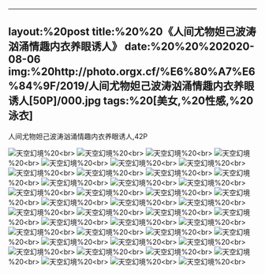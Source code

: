 ﻿---
layout:%20post
title:%20%20《人间尤物妲己波涛汹涌情趣内衣养眼诱人》
date:%20%20%202020-08-06
img:%20http://photo.orgx.cf/%E6%80%A7%E6%84%9F/2019/人间尤物妲己波涛汹涌情趣内衣养眼诱人[50P]/000.jpg
tags:%20[美女,%20性感,%20泳衣]
---

人间尤物妲己波涛汹涌情趣内衣养眼诱人,42P

![天空幻境](http://photo.orgx.cf/%E6%80%A7%E6%84%9F/2019/人间尤物妲己波涛汹涌情趣内衣养眼诱人[50P]/001.jpg%20''天空幻境'')%20<br>
![天空幻境](http://photo.orgx.cf/%E6%80%A7%E6%84%9F/2019/人间尤物妲己波涛汹涌情趣内衣养眼诱人[50P]/002.jpg%20''天空幻境'')%20<br>
![天空幻境](http://photo.orgx.cf/%E6%80%A7%E6%84%9F/2019/人间尤物妲己波涛汹涌情趣内衣养眼诱人[50P]/003.jpg%20''天空幻境'')%20<br>
![天空幻境](http://photo.orgx.cf/%E6%80%A7%E6%84%9F/2019/人间尤物妲己波涛汹涌情趣内衣养眼诱人[50P]/004.jpg%20''天空幻境'')%20<br>
![天空幻境](http://photo.orgx.cf/%E6%80%A7%E6%84%9F/2019/人间尤物妲己波涛汹涌情趣内衣养眼诱人[50P]/005.jpg%20''天空幻境'')%20<br>
![天空幻境](http://photo.orgx.cf/%E6%80%A7%E6%84%9F/2019/人间尤物妲己波涛汹涌情趣内衣养眼诱人[50P]/006.jpg%20''天空幻境'')%20<br>
![天空幻境](http://photo.orgx.cf/%E6%80%A7%E6%84%9F/2019/人间尤物妲己波涛汹涌情趣内衣养眼诱人[50P]/007.jpg%20''天空幻境'')%20<br>
![天空幻境](http://photo.orgx.cf/%E6%80%A7%E6%84%9F/2019/人间尤物妲己波涛汹涌情趣内衣养眼诱人[50P]/008.jpg%20''天空幻境'')%20<br>
![天空幻境](http://photo.orgx.cf/%E6%80%A7%E6%84%9F/2019/人间尤物妲己波涛汹涌情趣内衣养眼诱人[50P]/009.jpg%20''天空幻境'')%20<br>
![天空幻境](http://photo.orgx.cf/%E6%80%A7%E6%84%9F/2019/人间尤物妲己波涛汹涌情趣内衣养眼诱人[50P]/010.jpg%20''天空幻境'')%20<br>
![天空幻境](http://photo.orgx.cf/%E6%80%A7%E6%84%9F/2019/人间尤物妲己波涛汹涌情趣内衣养眼诱人[50P]/011.jpg%20''天空幻境'')%20<br>
![天空幻境](http://photo.orgx.cf/%E6%80%A7%E6%84%9F/2019/人间尤物妲己波涛汹涌情趣内衣养眼诱人[50P]/012.jpg%20''天空幻境'')%20<br>
![天空幻境](http://photo.orgx.cf/%E6%80%A7%E6%84%9F/2019/人间尤物妲己波涛汹涌情趣内衣养眼诱人[50P]/013.jpg%20''天空幻境'')%20<br>
![天空幻境](http://photo.orgx.cf/%E6%80%A7%E6%84%9F/2019/人间尤物妲己波涛汹涌情趣内衣养眼诱人[50P]/014.jpg%20''天空幻境'')%20<br>
![天空幻境](http://photo.orgx.cf/%E6%80%A7%E6%84%9F/2019/人间尤物妲己波涛汹涌情趣内衣养眼诱人[50P]/015.jpg%20''天空幻境'')%20<br>
![天空幻境](http://photo.orgx.cf/%E6%80%A7%E6%84%9F/2019/人间尤物妲己波涛汹涌情趣内衣养眼诱人[50P]/016.jpg%20''天空幻境'')%20<br>
![天空幻境](http://photo.orgx.cf/%E6%80%A7%E6%84%9F/2019/人间尤物妲己波涛汹涌情趣内衣养眼诱人[50P]/017.jpg%20''天空幻境'')%20<br>
![天空幻境](http://photo.orgx.cf/%E6%80%A7%E6%84%9F/2019/人间尤物妲己波涛汹涌情趣内衣养眼诱人[50P]/018.jpg%20''天空幻境'')%20<br>
![天空幻境](http://photo.orgx.cf/%E6%80%A7%E6%84%9F/2019/人间尤物妲己波涛汹涌情趣内衣养眼诱人[50P]/019.jpg%20''天空幻境'')%20<br>
![天空幻境](http://photo.orgx.cf/%E6%80%A7%E6%84%9F/2019/人间尤物妲己波涛汹涌情趣内衣养眼诱人[50P]/020.jpg%20''天空幻境'')%20<br>
![天空幻境](http://photo.orgx.cf/%E6%80%A7%E6%84%9F/2019/人间尤物妲己波涛汹涌情趣内衣养眼诱人[50P]/021.jpg%20''天空幻境'')%20<br>
![天空幻境](http://photo.orgx.cf/%E6%80%A7%E6%84%9F/2019/人间尤物妲己波涛汹涌情趣内衣养眼诱人[50P]/022.jpg%20''天空幻境'')%20<br>
![天空幻境](http://photo.orgx.cf/%E6%80%A7%E6%84%9F/2019/人间尤物妲己波涛汹涌情趣内衣养眼诱人[50P]/023.jpg%20''天空幻境'')%20<br>
![天空幻境](http://photo.orgx.cf/%E6%80%A7%E6%84%9F/2019/人间尤物妲己波涛汹涌情趣内衣养眼诱人[50P]/024.jpg%20''天空幻境'')%20<br>
![天空幻境](http://photo.orgx.cf/%E6%80%A7%E6%84%9F/2019/人间尤物妲己波涛汹涌情趣内衣养眼诱人[50P]/025.jpg%20''天空幻境'')%20<br>
![天空幻境](http://photo.orgx.cf/%E6%80%A7%E6%84%9F/2019/人间尤物妲己波涛汹涌情趣内衣养眼诱人[50P]/026.jpg%20''天空幻境'')%20<br>
![天空幻境](http://photo.orgx.cf/%E6%80%A7%E6%84%9F/2019/人间尤物妲己波涛汹涌情趣内衣养眼诱人[50P]/027.jpg%20''天空幻境'')%20<br>
![天空幻境](http://photo.orgx.cf/%E6%80%A7%E6%84%9F/2019/人间尤物妲己波涛汹涌情趣内衣养眼诱人[50P]/028.jpg%20''天空幻境'')%20<br>
![天空幻境](http://photo.orgx.cf/%E6%80%A7%E6%84%9F/2019/人间尤物妲己波涛汹涌情趣内衣养眼诱人[50P]/029.jpg%20''天空幻境'')%20<br>
![天空幻境](http://photo.orgx.cf/%E6%80%A7%E6%84%9F/2019/人间尤物妲己波涛汹涌情趣内衣养眼诱人[50P]/030.jpg%20''天空幻境'')%20<br>
![天空幻境](http://photo.orgx.cf/%E6%80%A7%E6%84%9F/2019/人间尤物妲己波涛汹涌情趣内衣养眼诱人[50P]/031.jpg%20''天空幻境'')%20<br>
![天空幻境](http://photo.orgx.cf/%E6%80%A7%E6%84%9F/2019/人间尤物妲己波涛汹涌情趣内衣养眼诱人[50P]/032.jpg%20''天空幻境'')%20<br>
![天空幻境](http://photo.orgx.cf/%E6%80%A7%E6%84%9F/2019/人间尤物妲己波涛汹涌情趣内衣养眼诱人[50P]/033.jpg%20''天空幻境'')%20<br>
![天空幻境](http://photo.orgx.cf/%E6%80%A7%E6%84%9F/2019/人间尤物妲己波涛汹涌情趣内衣养眼诱人[50P]/034.jpg%20''天空幻境'')%20<br>
![天空幻境](http://photo.orgx.cf/%E6%80%A7%E6%84%9F/2019/人间尤物妲己波涛汹涌情趣内衣养眼诱人[50P]/035.jpg%20''天空幻境'')%20<br>
![天空幻境](http://photo.orgx.cf/%E6%80%A7%E6%84%9F/2019/人间尤物妲己波涛汹涌情趣内衣养眼诱人[50P]/036.jpg%20''天空幻境'')%20<br>
![天空幻境](http://photo.orgx.cf/%E6%80%A7%E6%84%9F/2019/人间尤物妲己波涛汹涌情趣内衣养眼诱人[50P]/037.jpg%20''天空幻境'')%20<br>
![天空幻境](http://photo.orgx.cf/%E6%80%A7%E6%84%9F/2019/人间尤物妲己波涛汹涌情趣内衣养眼诱人[50P]/038.jpg%20''天空幻境'')%20<br>
![天空幻境](http://photo.orgx.cf/%E6%80%A7%E6%84%9F/2019/人间尤物妲己波涛汹涌情趣内衣养眼诱人[50P]/039.jpg%20''天空幻境'')%20<br>
![天空幻境](http://photo.orgx.cf/%E6%80%A7%E6%84%9F/2019/人间尤物妲己波涛汹涌情趣内衣养眼诱人[50P]/040.jpg%20''天空幻境'')%20<br>
![天空幻境](http://photo.orgx.cf/%E6%80%A7%E6%84%9F/2019/人间尤物妲己波涛汹涌情趣内衣养眼诱人[50P]/041.jpg%20''天空幻境'')%20<br>
![天空幻境](http://photo.orgx.cf/%E6%80%A7%E6%84%9F/2019/人间尤物妲己波涛汹涌情趣内衣养眼诱人[50P]/042.jpg%20''天空幻境'')%20<br>
